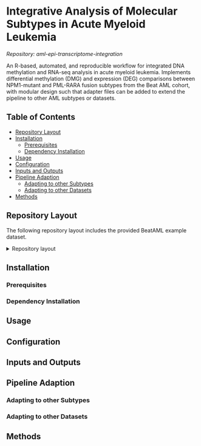 # Integrative Analysis of Molecular Subtypes in Acute Myeloid Leukemia

_Repository: aml-epi-transcriptome-integration_  

An R-based, automated, and reproducible workflow for integrated DNA methylation and RNA-seq analysis in acute myeloid leukemia. Implements differential methylation (DMG) and expression (DEG) comparisons between NPM1-mutant and PML-RARA fusion subtypes from the Beat AML cohort, with modular design such that adapter files can be added to extend the pipeline to other AML subtypes or datasets.

## Table of Contents
- [Repository Layout](#repository-layout)
- [Installation](#installation)
  - [Prerequisites](#prerequisites)
  - [Dependency Installation](#dependency-installation)
- [Usage](#usage)
- [Configuration](#configuration)
- [Inputs and Outputs](#inputs-and-outputs)
- [Pipeline Adaption](#pipeline-adaption)
  - [Adapting to other Subtypes](#adapting-to-other-subtypes)
  - [Adapting to other Datasets](#adapting-to-other-datasets)
- [Methods](#methods)


## Repository Layout
The following repository layout includes the provided BeatAML example dataset. 
<details> <summary>Repository layout</summary>
```text
.
├── config/
│   ├── default_config.R
│   └── beataml_config.R
│
├── utilities/
│   └── setup.R
│
├── adapters/
│   ├── methylation_adapter.R
│   ├── expression_adapter.R
│   ├── generate_id_mapping.R
│   └── generate_annotations.R
│
├── workflow/
│   ├── 01_preprocess_methylation.R
│   ├── 02_preprocess_expression.R
│   ├── 03_differential_methylation.R
│   ├── 04_differential_expression.R
│   └── 05_integration.R
│
├── data/
│   ├── default/
│   │   ├── raw/
│   │   └── processed/
│   └── beataml/
│       ├── raw/
│       │   ├── beataml_beta_values.csv
│       │   └── beataml_star_gene_counts.csv
│       └── processed/
│           ├── beataml_methylation_data.rds
│           └── beataml_expression_data.rds
│
├── results/
│   ├── default/
│   │   ├── 01_methylation/
│   │   │   └── slurm/
│   │   │   │   ├── scripts/
│   │   │   │   └── data/
│   │   ├── 02_expression/
│   │   └── 03_integration
│   └── beataml/
│       ├── 01_methylation/
│       │   ├── slurm/
│       │   │   ├── scripts/
│       │   │   │   ├── beataml_slurm.sh
│       │   │   │   └── beataml_slurm.R
│       │   │   ├── data/
│       │   │   │   ├── beataml_slurm_data.sh
│       │   │   │   ├── beataml_slurm_info.sh
│       │   │   │   └── beataml_slurm_design.R
│       │   ├── beat_dmgs.rds
│       │   ├── beat_dmgs.xlsx
│       │   ├── beat_methylation_summary.rds
│       │   └── beat_methylation_summary.xlsx
│       ├── 02_expression/
│       │   ├── beat_degs.rds
│       │   └── beat_degs.xlsx
│       └── 03_integration
│           ├── beat_anticorrelated.rds
│           └── beat_anticorrelated.xlsx
│
├── run_pipeline.R
└── README.md
</details>

## Installation
  ### Prerequisites
  ### Dependency Installation

## Usage

## Configuration

## Inputs and Outputs

## Pipeline Adaption
  ### Adapting to other Subtypes
  ### Adapting to other Datasets

## Methods

